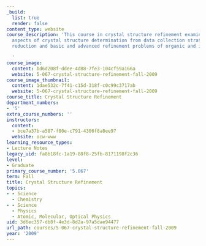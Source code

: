 ```yaml
---
_build:
  list: true
  render: false
content_type: website
course_description: 'This course in crystal structure refinement examines the practical
  aspects of crystal structure determination from data collection strategies to data
  reduction and basic and advanced refinement problems of organic and inorganic molecules.

  '
course_image:
  content: bd6d208f-ddee-4d88-7fe3-104cf59a166a
  website: 5-067-crystal-structure-refinement-fall-2009
course_image_thumbnail:
  content: 1dae532c-7f41-c15d-318f-c0c99c3717ab
  website: 5-067-crystal-structure-refinement-fall-2009
course_title: Crystal Structure Refinement
department_numbers:
- '5'
extra_course_numbers: ''
instructors:
  content:
  - bce7a37b-a587-f80e-c791-4306f8a8ee97
  website: ocw-www
learning_resource_types:
- Lecture Notes
legacy_uid: fa8b18fc-1a19-88f8-25fb-8171198f2c36
level:
- Graduate
primary_course_number: '5.067'
term: Fall
title: Crystal Structure Refinement
topics:
- - Science
  - Chemistry
- - Science
  - Physics
  - Atomic, Molecular, Optical Physics
uid: 3d6ec357-db8f-4e3d-8d2a-97a5dae94477
url_path: courses/5-067-crystal-structure-refinement-fall-2009
year: '2009'
---
```

